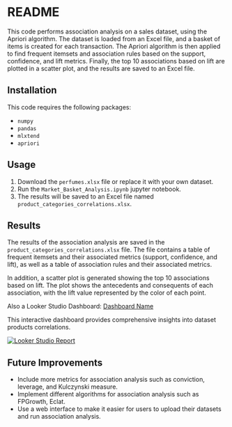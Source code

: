 # README

This code performs association analysis on a sales dataset, using the Apriori algorithm. The dataset is loaded from an Excel file, and a basket of items is created for each transaction. The Apriori algorithm is then applied to find frequent itemsets and association rules based on the support, confidence, and lift metrics. Finally, the top 10 associations based on lift are plotted in a scatter plot, and the results are saved to an Excel file.

## Installation

This code requires the following packages:

- `numpy`
- `pandas`
- `mlxtend`
- `apriori`

## Usage

1. Download the `perfumes.xlsx` file or replace it with your own dataset.
2. Run the `Market_Basket_Analysis.ipynb` jupyter notebook.
3. The results will be saved to an Excel file named `product_categories_correlations.xlsx`.

## Results

The results of the association analysis are saved in the `product_categories_correlations.xlsx` file. The file contains a table of frequent itemsets and their associated metrics (support, confidence, and lift), as well as a table of association rules and their associated metrics.

In addition, a scatter plot is generated showing the top 10 associations based on lift. The plot shows the antecedents and consequents of each association, with the lift value represented by the color of each point.

Also a Looker Studio Dashboard: [Dashboard Name](https://lookerstudio.google.com/embed/reporting/d92b4e7b-0d64-4ebc-8fa9-eb30fa566ed4/page/CZCCD)

This interactive dashboard provides comprehensive insights into dataset products correlations. 

[![Looker Studio Report](path/to/screenshot.png)](https://lookerstudio.google.com/embed/reporting/d92b4e7b-0d64-4ebc-8fa9-eb30fa566ed4/page/CZCCD)

## Future Improvements

- Include more metrics for association analysis such as conviction, leverage, and Kulczynski measure.
- Implement different algorithms for association analysis such as FPGrowth, Eclat.
- Use a web interface to make it easier for users to upload their datasets and run association analysis.

